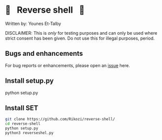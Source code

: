 # :shell: &nbsp;  Reverse shell &nbsp;  :shell:

Written by: Younes Et-Talby

DISCLAIMER: This is *only* for testing purposes and can only be used where strict consent has been given. Do not use this for illegal purposes, period.


## Bugs and enhancements

For bug reports or enhancements, please open an [issue](https://github.com/Rikozi/reverse-shell/issues) here.

## Install setup.py

python setup.py 

## Install SET

```bash
git clone https://github.com/Rikozi/reverse-shell/
cd reverse-shell
python setup.py
python3 reverseshel.py
```


